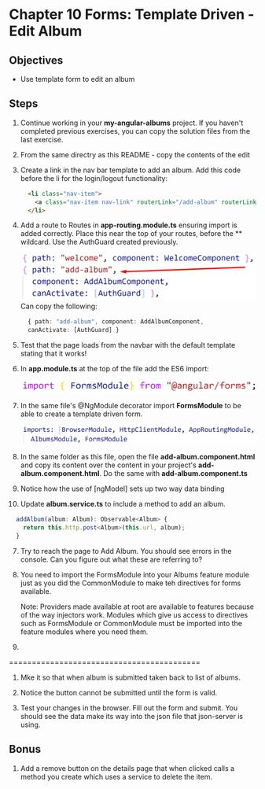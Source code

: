 # Chapter 10 Forms: Template Driven - Edit Album

## Objectives

- Use template form to edit an album

## Steps

1. Continue working in your **my-angular-albums** project. If you haven't completed previous exercises, you can copy the solution files from the last exercise.

1. From the same directry as this README - copy the contents of the edit

1. Create a link in the nav bar template to add an album. Add this code before the li for the login/logout functionality:
    ```html 
      <li class="nav-item">
        <a class="nav-item nav-link" routerLink="/add-album" routerLinkActive="active">Add Album</a>
      </li>
    ```

1. Add a route to Routes in **app-routing.module.ts** ensuring import is added correctly. Place this near the top of your routes, before the ** wildcard. Use the AuthGuard created previously.

    ![](../screenshots/1-add-album-route-with-guard.png)
   Can copy the following:
   ```typescript
     { path: "add-album", component: AddAlbumComponent,
     canActivate: [AuthGuard] }
   ```

1. Test that the page loads from the navbar with the default template stating that it works!

2.  In **app.module.ts** at the top of the file add the ES6 import:

    ![](../screenshots/1-import-forms-module.png)
  
3.  In the same file's @NgModule decorator import **FormsModule** to be able to create a template driven form. 

    ![](../screenshots/1-appmodule-imports-formsmodule.png)


4.  In the same folder as this file, open the file **add-album.component.html** and copy its content over the content in your project's **add-album.component.html**. Do the same with **add-album.component.ts**

5.  Notice how the use of [ngModel] sets up two way data binding

6.  Update **album.service.ts** to include a method to add an album.

  ```typescript
    addAlbum(album: Album): Observable<Album> {
      return this.http.post<Album>(this.url, album);
    }
  ```

7. Try to reach the page to Add Album. You should see errors in the console. Can you figure out what these are referring to?

8. You need to import the FormsModule into your Albums feature module just as you did the CommonModule to make teh directives for forms available.
   
   Note: Providers made available at root are available to features because of the way injectors work. Modules which give us access to directives such as FormsModule or CommonModule must be imported into the feature modules where you need them.
  
9.  
==========================================

1. Mke it so that when album is submitted taken back to list of albums.

10. Notice the button cannot be submitted until the form is valid.

11. Test your changes in the browser. Fill out the form and submit. You should see the data make its way into the json file that json-server is using.

## Bonus

1.  Add a remove button on the details page that when clicked calls a method you create which uses a service to delete the item.
